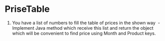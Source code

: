 # PriseTable

1.	You have a list of numbers to fill the table of prices in the shown way
 - Implement Java method which receive this list and return the object which will be convenient to find price using Month and Product keys.
